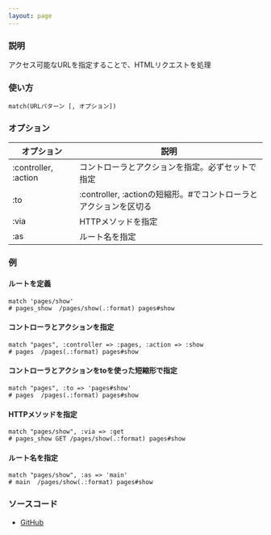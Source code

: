 ```yaml
---
layout: page
---
```

### 説明
アクセス可能なURLを指定することで、HTMLリクエストを処理

### 使い方
    match(URLパターン [, オプション])

### オプション

|オプション                | 説明
|-------------------- | -----------------------------------------------
|:controller, :action | コントローラとアクションを指定。必ずセットで指定
|:to                  | :controller, :actionの短縮形。\#でコントローラとアクションを区切る
|:via                 | HTTPメソッドを指定
|:as                  | ルート名を指定

### 例
#### ルートを定義
    match 'pages/show'
    # pages_show  /pages/show(.:format) pages#show

#### コントローラとアクションを指定
    match "pages", :controller => :pages, :action => :show
    # pages  /pages(.:format) pages#show

#### コントローラとアクションをtoを使った短縮形で指定
    match "pages", :to => 'pages#show'
    # pages  /pages(.:format) pages#show

#### HTTPメソッドを指定
    match "pages/show", :via => :get
    # pages_show GET /pages/show(.:format) pages#show

#### ルート名を指定
    match "pages/show", :as => 'main'
    # main  /pages/show(.:format) pages#show

### ソースコード
* [GitHub](https://github.com/rails/rails/blob/f5d2f3fc759ec9a942609ca5b8446e83fdf869b4/actionpack/lib/action_dispatch/routing/mapper.rb#L545)